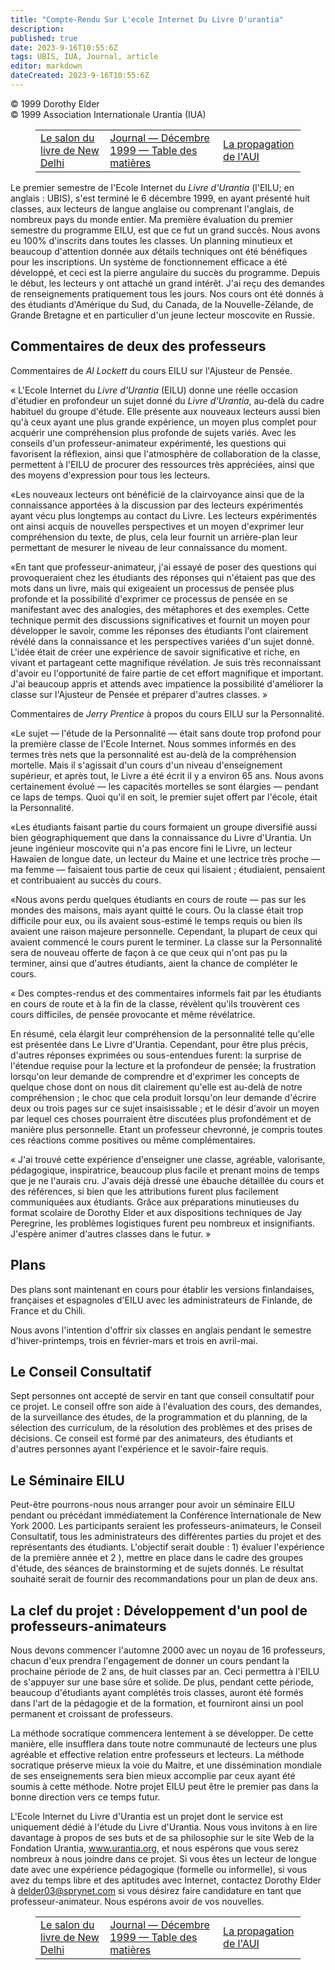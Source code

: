```yaml
---
title: "Compte-Rendu Sur L'ecole Internet Du Livre D'urantia"
description: 
published: true
date: 2023-9-16T10:55:6Z
tags: UBIS, IUA, Journal, article
editor: markdown
dateCreated: 2023-9-16T10:55:6Z
---
```


<p class="v-card v-sheet theme--light grey lighten-3 px-2">© 1999 Dorothy Elder<br>© 1999 Association Internationale Urantia (IUA)</p>
<figure class="table chapter-navigator">
  <table>
    <tbody>
      <tr>
        <td>
        <a href="/fr/article/Bhagavan_Buritz/The_Delhi_Book_Fair">
          <span class="mdi mdi-arrow-left-drop-circle"></span><span class="pl-2">Le salon du livre de New Delhi</span>
        </a>
        </td>
        <td>
        <a href="/fr/index/articles_iua_journal#journal-décembre-1999">
          <span class="mdi mdi-book-open-variant"></span><span class="pl-2">Journal — Décembre 1999 — Table des matières</span>
        </a>
        </td>
        <td>
        <a href="/fr/article/Meredith_Van_Woert/IUA_Outreach">
          <span class="pr-2">La propagation de l'AUI</span><span class="mdi mdi-arrow-right-drop-circle"></span>
        </a>
        </td>
      </tr>
    </tbody>
  </table>
</figure>


Le premier semestre de l'Ecole Internet du _Livre d'Urantia_ (l'EILU; en anglais : UBIS), s'est terminé le 6 décembre 1999, en ayant présenté huit classes, aux lecteurs de langue anglaise ou comprenant l'anglais, de nombreux pays du monde entier. Ma première évaluation du premier semestre du programme EILU, est que ce fut un grand succès. Nous avons eu 100% d'inscrits dans toutes les classes. Un planning minutieux et beaucoup d'attention donnée aux détails techniques ont été bénéfiques pour les inscriptions. Un système de fonctionnement efficace a été développé, et ceci est la pierre angulaire du succès du programme. Depuis le début, les lecteurs y ont attaché un grand intérêt. J'ai reçu des demandes de renseignements pratiquement tous les jours. Nos cours ont été donnés à des étudiants d'Amérique du Sud, du Canada, de la Nouvelle-Zélande, de Grande Bretagne et en particulier d'un jeune lecteur moscovite en Russie.

## Commentaires de deux des professeurs

Commentaires de _Al Lockett_ du cours EILU sur l'Ajusteur de Pensée.

« L'Ecole Internet du _Livre d'Urantia_ (EILU) donne une réelle occasion d'étudier en profondeur un sujet donné du _Livre d'Urantia_, au-delà du cadre habituel du groupe d'étude. Elle présente aux nouveaux lecteurs aussi bien qu'à ceux ayant une plus grande expérience, un moyen plus complet pour acquérir une compréhension plus profonde de sujets variés. Avec les conseils d'un professeur-animateur expérimenté, les questions qui favorisent la réflexion, ainsi que l'atmosphère de collaboration de la classe, permettent à l'EILU de procurer des ressources très appréciées, ainsi que des moyens d'expression pour tous les lecteurs.

«Les nouveaux lecteurs ont bénéficié de la clairvoyance ainsi que de la connaissance apportées à la discussion par des lecteurs expérimentés ayant vécu plus longtemps au contact du Livre. Les lecteurs expérimentés ont ainsi acquis de nouvelles perspectives et un moyen d'exprimer leur compréhension du texte, de plus, cela leur fournit un arrière-plan leur permettant de mesurer le niveau de leur connaissance du moment.

«En tant que professeur-animateur, j'ai essayé de poser des questions qui provoqueraient chez les étudiants des réponses qui n'étaient pas que des mots dans un livre, mais qui exigeaient un processus de pensée plus profonde et la possibilité d'exprimer ce processus de pensée en se manifestant avec des analogies, des métaphores et des exemples. Cette technique permit des discussions significatives et fournit un moyen pour développer le savoir, comme les réponses des étudiants l'ont clairement révélé dans la connaissance et les perspectives variées d'un sujet donné. L'idée était de créer une expérience de savoir significative et riche, en vivant et partageant cette magnifique révélation. Je suis très reconnaissant d'avoir eu l'opportunité de faire partie de cet effort magnifique et important. J'ai beaucoup appris et attends avec impatience la possibilité d'améliorer la classe sur l'Ajusteur de Pensée et préparer d'autres classes. »

Commentaires de _Jerry Prentice_ à propos du cours EILU sur la Personnalité.

«Le sujet — l'étude de la Personnalité — était sans doute trop profond pour la première classe de l'Ecole Internet. Nous sommes informés en des termes très nets que la personnalité est au-delà de la compréhension mortelle. Mais il s'agissait d'un cours d'un niveau d'enseignement supérieur, et après tout, le Livre a été écrit il y a environ 65 ans. Nous avons certainement évolué — les capacités mortelles se sont élargies — pendant ce laps de temps. Quoi qu'il en soit, le premier sujet offert par l'école, était la Personnalité.

«Les étudiants faisant partie du cours formaient un groupe diversifié aussi bien géographiquement que dans la connaissance du Livre d'Urantia. Un jeune ingénieur moscovite qui n'a pas encore fini le Livre, un lecteur Hawaïen de longue date, un lecteur du Maine et une lectrice très proche — ma femme — faisaient tous partie de ceux qui lisaient ; étudiaient, pensaient et contribuaient au succès du cours.

«Nous avons perdu quelques étudiants en cours de route — pas sur les mondes des maisons, mais ayant quitté le cours. Ou la classe était trop difficile pour eux, ou ils avaient sous-estimé le temps requis ou bien ils avaient une raison majeure personnelle. Cependant, la plupart de ceux qui avaient commencé le cours purent le terminer. La classe sur la Personnalité sera de nouveau offerte de façon à ce que ceux qui n'ont pas pu la terminer, ainsi que d'autres étudiants, aient la chance de compléter le cours.

« Des comptes-rendus et des commentaires informels fait par les étudiants en cours de route et à la fin de la classe, révèlent qu'ils trouvèrent ces cours difficiles, de pensée provocante et même révélatrice.

En résumé, cela élargit leur compréhension de la personnalité telle qu'elle est présentée dans Le Livre d'Urantia. Cependant, pour être plus précis, d'autres réponses exprimées ou sous-entendues furent: la surprise de l'étendue requise pour la lecture et la profondeur de pensée; la frustration lorsqu'on leur demande de comprendre et d'exprimer les concepts de quelque chose dont on nous dit clairement qu'elle est au-delà de notre compréhension ; le choc que cela produit lorsqu'on leur demande d'écrire deux ou trois pages sur ce sujet insaisissable ; et le désir d'avoir un moyen par lequel ces choses pourraient être discutées plus profondément et de manière plus personnelle. Etant un professeur chevronné, je compris toutes ces réactions comme positives ou même complémentaires.

« J'ai trouvé cette expérience d'enseigner une classe, agréable, valorisante, pédagogique, inspiratrice, beaucoup plus facile et prenant moins de temps que je ne l'aurais cru. J'avais déjà dressé une ébauche détaillée du cours et des références, si bien que les attributions furent plus facilement communiquées aux étudiants. Grâce aux préparations minutieuses du format scolaire de Dorothy Elder et aux dispositions techniques de Jay Peregrine, les problèmes logistiques furent peu nombreux et insignifiants. J'espère animer d'autres classes dans le futur. »

## Plans

Des plans sont maintenant en cours pour établir les versions finlandaises, françaises et espagnoles d'EILU avec les administrateurs de Finlande, de France et du Chili.

Nous avons l'intention d'offrir six classes en anglais pendant le semestre d'hiver-printemps, trois en février-mars et trois en avril-mai.

## Le Conseil Consultatif

Sept personnes ont accepté de servir en tant que conseil consultatif pour ce projet. Le conseil offre son aide à l'évaluation des cours, des demandes, de la surveillance des études, de la programmation et du planning, de la sélection des curriculum, de la résolution des problèmes et des prises de décisions. Ce conseil est formé par des animateurs, des étudiants et d'autres personnes ayant l'expérience et le savoir-faire requis.

## Le Séminaire EILU

Peut-être pourrons-nous nous arranger pour avoir un séminaire EILU pendant ou précédant immédiatement la Conférence Internationale de New York 2000. Les participants seraient les professeurs-animateurs, le Conseil Consultatif, tous les administrateurs des différentes parties du projet et des représentants des étudiants. L'objectif serait double : 1) évaluer l'expérience de la première année et 2 ), mettre en place dans le cadre des groupes d'étude, des séances de brainstorming et de sujets donnés. Le résultat souhaité serait de fournir des recommandations pour un plan de deux ans.

## La clef du projet : Développement d'un pool de professeurs-animateurs

Nous devons commencer l'automne 2000 avec un noyau de 16 professeurs, chacun d'eux prendra l'engagement de donner un cours pendant la prochaine période de 2 ans, de huit classes par an. Ceci permettra à l'EILU de s'appuyer sur une base sûre et solide. De plus, pendant cette période, beaucoup d'étudiants ayant complétés trois classes, auront été formés dans l'art de la pédagogie et de la formation, et fourniront ainsi un pool permanent et croissant de professeurs.

La méthode socratique commencera lentement à se développer. De cette manière, elle insufflera dans toute notre communauté de lecteurs une plus agréable et effective relation entre professeurs et lecteurs. La méthode socratique préserve mieux la voie du Maitre, et une dissémination mondiale de ses enseignements sera bien mieux accomplie par ceux ayant été soumis à cette méthode. Notre projet EILU peut être le premier pas dans la bonne direction vers ce temps futur.

L'Ecole Internet du Livre d'Urantia est un projet dont le service est uniquement dédié à l'étude du Livre d'Urantia. Nous vous invitons à en lire davantage à propos de ses buts et de sa philosophie sur le site Web de la Fondation Urantia, www.urantia.org, et nous espérons que vous serez nombreux à nous joindre dans ce projet. Si vous êtes un lecteur de longue date avec une expérience pédagogique (formelle ou informelle), si vous avez du temps libre et des aptitudes avec Internet, contactez Dorothy Elder à delder03@sprynet.com si vous désirez faire candidature en tant que professeur-animateur. Nous espérons avoir de vos nouvelles.

<figure class="table chapter-navigator">
  <table>
    <tbody>
      <tr>
        <td>
        <a href="/fr/article/Bhagavan_Buritz/The_Delhi_Book_Fair">
          <span class="mdi mdi-arrow-left-drop-circle"></span><span class="pl-2">Le salon du livre de New Delhi</span>
        </a>
        </td>
        <td>
        <a href="/fr/index/articles_iua_journal#journal-décembre-1999">
          <span class="mdi mdi-book-open-variant"></span><span class="pl-2">Journal — Décembre 1999 — Table des matières</span>
        </a>
        </td>
        <td>
        <a href="/fr/article/Meredith_Van_Woert/IUA_Outreach">
          <span class="pr-2">La propagation de l'AUI</span><span class="mdi mdi-arrow-right-drop-circle"></span>
        </a>
        </td>
      </tr>
    </tbody>
  </table>
</figure>
